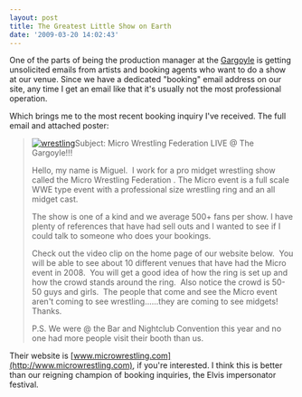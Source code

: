 ```yaml
---
layout: post
title: The Greatest Little Show on Earth
date: '2009-03-20 14:02:43'
---
```



One of the parts of being the production manager at the [Gargoyle](http://www.thegargoylestl.com/) is getting unsolicited emails from artists and booking agents who want to do a show at our venue. Since we have a dedicated "booking" email address on our site, any time I get an email like that it's usually not the most professional operation.

Which brings me to the most recent booking inquiry I've received. The full email and attached poster:

> [![wrestling](http://res.cloudinary.com/meshulam/image/upload/h_300,w_195/v1437619471/wrestling_tjbpmk.jpg "wrestling")](http://res.cloudinary.com/meshulam/image/upload/v1437619471/wrestling_tjbpmk.jpg)Subject: Micro Wrestling Federation LIVE @ The Gargoyle!!!
> 
> Hello, my name is Miguel.  I work for a pro midget wrestling show called the Micro Wrestling Federation . The Micro event is a full scale WWE type event with a professional size wrestling ring and an all midget cast.
> 
> The show is one of a kind and we average 500+ fans per show. I have plenty of references that have had sell outs and I wanted to see if I could talk to someone who does your bookings.
> 
> Check out the video clip on the home page of our website below.  You will be able to see about 10 different venues that have had the Micro event in 2008.  You will get a good idea of how the ring is set up and how the crowd stands around the ring.  Also notice the crowd is 50-50 guys and girls.  The people that come and see the Micro event aren't coming to see wrestling......they are coming to see midgets!  Thanks.
> 
> P.S. We were @ the Bar and Nightclub Convention this year and no one had more people visit their booth than us.

Their website is [www.microwrestling.com](http://www.microwrestling.com), if you're interested. I think this is better than our reigning champion of booking inquiries, the Elvis impersonator festival.


